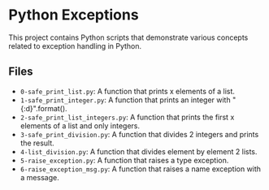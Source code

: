 # Python Exceptions

This project contains Python scripts that demonstrate various concepts related to exception handling in Python.

## Files

* `0-safe_print_list.py`: A function that prints x elements of a list.
* `1-safe_print_integer.py`: A function that prints an integer with "{:d}".format().
* `2-safe_print_list_integers.py`: A function that prints the first x elements of a list and only integers.
* `3-safe_print_division.py`: A function that divides 2 integers and prints the result.
* `4-list_division.py`: A function that divides element by element 2 lists.
* `5-raise_exception.py`: A function that raises a type exception.
* `6-raise_exception_msg.py`: A function that raises a name exception with a message.